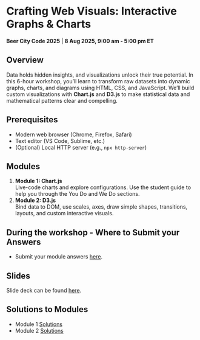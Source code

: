 # Crafting Web Visuals: Interactive Graphs & Charts

**Beer City Code 2025** | **8 Aug 2025, 9:00 am - 5:00 pm ET**

## Overview
Data holds hidden insights, and visualizations unlock their true potential. In this 6-hour workshop, you’ll learn to transform raw datasets into dynamic graphs, charts, and diagrams using HTML, CSS, and JavaScript. We’ll build custom visualizations with **Chart.js** and **D3.js** to make statistical data and mathematical patterns clear and compelling.

## Prerequisites
- Modern web browser (Chrome, Firefox, Safari)
- Text editor (VS Code, Sublime, etc.)
- (Optional) Local HTTP server (e.g., `npx http-server`)

## Modules
1. **Module 1: Chart.js**  
   Live-code charts and explore configurations. Use the student guide to help you through the You Do and We Do sections.
2. **Module 2: D3.js**  
   Bind data to DOM, use scales, axes, draw simple shapes, transitions, layouts, and custom interactive visuals.

## During the workshop - Where to Submit your Answers
- Submit your module answers [here](charts-workshop-submit.netlify.app).

## Slides
Slide deck can be found [here]().

## Solutions to Modules
- Module 1 [Solutions](https://codepen.io/collection/ojxOwN)
- Module 2 [Solutions](https://codepen.io/collection/kkbdWa)
